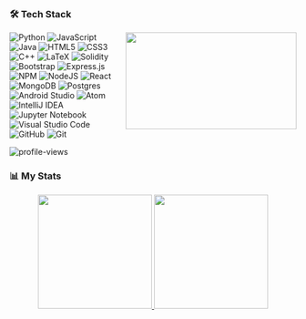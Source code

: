 ### :hammer_and_wrench: Tech Stack
<img src="https://media1.tenor.com/m/jHg-q58KgiYAAAAC/scaler-create-impact.gif" width="300" height="170" align="right"/>

![Python](https://img.shields.io/badge/Python-3670A0?style=flat-square&logo=python&logoColor=ffdd54)
![JavaScript](https://img.shields.io/badge/JavaScript-%23323330.svg?style=flat-square&logo=javascript&logoColor=%23F7DF1E)
![Java](https://img.shields.io/badge/Java-%23ED8B00.svg?style=flat-square&logo=openjdk&logoColor=white)
![HTML5](https://img.shields.io/badge/HTML5-%23E34F26.svg?style=flat-square&logo=html5&logoColor=white)
![CSS3](https://img.shields.io/badge/CSS3-%231572B6.svg?style=flat-square&logo=css3&logoColor=white)
![C++](https://img.shields.io/badge/C++-%2300599C.svg?style=flat-square&logo=c%2B%2B&logoColor=white)
![LaTeX](https://img.shields.io/badge/LaTeX-%23008080.svg?style=flat-square&logo=latex&logoColor=white)
![Solidity](https://img.shields.io/badge/Solidity-%23363636.svg?style=flat-square&logo=solidity&logoColor=white)
![Bootstrap](https://img.shields.io/badge/Bootstrap-%238511FA.svg?style=flat-square&logo=bootstrap&logoColor=white)
![Express.js](https://img.shields.io/badge/Express.js-%23404d59.svg?style=flat-square&logo=express&logoColor=%2361DAFB)
![NPM](https://img.shields.io/badge/NPM-%23CB3837.svg?style=flat-square&logo=npm&logoColor=white)
![NodeJS](https://img.shields.io/badge/Node.js-6DA55F?style=flat-square&logo=node.js&logoColor=white)
![React](https://img.shields.io/badge/React-%2320232a.svg?style=flat-square&logo=react&logoColor=%2361DAFB) <br>
![MongoDB](https://img.shields.io/badge/MongoDB-%234ea94b.svg?style=flat-square&logo=mongodb&logoColor=white)
![Postgres](https://img.shields.io/badge/Postgres-%23316192.svg?style=flat-square&logo=postgresql&logoColor=white) <br>
![Android Studio](https://img.shields.io/badge/Android%20Studio-346ac1?style=flat-square&logo=android%20studio&logoColor=white)
![Atom](https://img.shields.io/badge/Atom-%2366595C.svg?style=flat-square&logo=atom&logoColor=white)
![IntelliJ IDEA](https://img.shields.io/badge/IntelliJIDEA-000000.svg?style=flat-square&logo=intellij-idea&logoColor=white)
![Jupyter Notebook](https://img.shields.io/badge/Jupyter-%23FA0F00.svg?style=flat-square&logo=jupyter&logoColor=white)
![Visual Studio Code](https://img.shields.io/badge/Visual%20Studio%20Code-0078d7.svg?style=flat-square&logo=visual-studio-code&logoColor=white) <br>
![GitHub](https://img.shields.io/badge/GitHub-%23121011.svg?style=flat-square&logo=github&logoColor=white)
![Git](https://img.shields.io/badge/Git-%23F05033.svg?style=flat-square&logo=git&logoColor=white)

<img src="https://komarev.com/ghpvc/?username=S4Y4T&style=flat-square&color=blue" alt="profile-views"/>

### 📊 My Stats

<div align="center">
  <a href="https://github.com/S4Y4T">
    <img height="200" src="https://github-readme-stats.vercel.app/api?username=S4Y4T&theme=algolia&show_icons=true&hide_border=true&count_private=true">
    <img height="200" src="https://github-readme-stats.vercel.app/api/top-langs/?username=S4Y4T&theme=algolia&show_icons=true&hide_border=true&layout=compact">
  </a>
</div>
